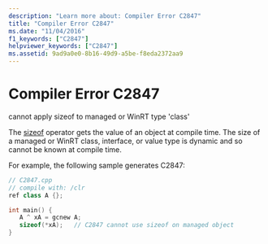 ```yaml
---
description: "Learn more about: Compiler Error C2847"
title: "Compiler Error C2847"
ms.date: "11/04/2016"
f1_keywords: ["C2847"]
helpviewer_keywords: ["C2847"]
ms.assetid: 9ad9a0e0-8b16-49d9-a5be-f8eda2372aa9
---
```

# Compiler Error C2847

cannot apply sizeof to managed or WinRT type 'class'

The [sizeof](../../cpp/sizeof-operator.md) operator gets the value of an object at compile time. The size of a managed or WinRT class, interface, or value type is dynamic and so cannot be known at compile time.

For example, the following sample generates C2847:

```cpp
// C2847.cpp
// compile with: /clr
ref class A {};

int main() {
   A ^ xA = gcnew A;
   sizeof(*xA);   // C2847 cannot use sizeof on managed object
}
```

